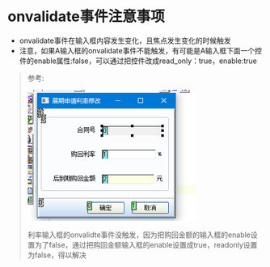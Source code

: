 # onvalidate事件注意事项

- onvalidate事件在输入框内容发生变化，且焦点发生变化的时候触发
- 注意，如果A输入框的onvalidate事件不能触发，有可能是A输入框下面一个控件的enable属性:false，可以通过把控件改成read_only：true，enable:true

> 参考:
>
> ![image-20210525112833488](pciture/image-20210525112833488.png)
>
> 利率输入框的onvalidte事件没触发，因为把购回金额的输入框的enable设置为了false，通过把购回金额输入框的enable设置成true，readonly设置为false，得以解决

